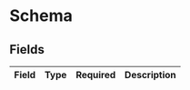 # Schema


## Fields

| Field       | Type        | Required    | Description |
| ----------- | ----------- | ----------- | ----------- |